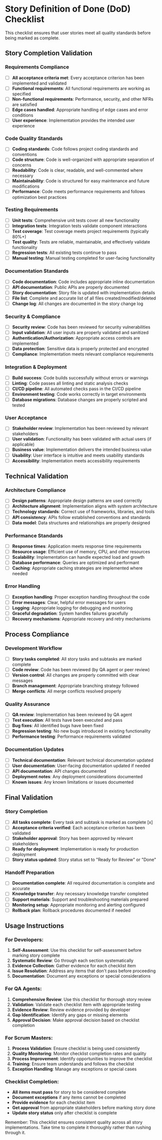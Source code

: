 # Story Definition of Done (DoD) Checklist

This checklist ensures that user stories meet all quality standards before being marked as complete.

## Story Completion Validation

### Requirements Compliance
- [ ] **All acceptance criteria met**: Every acceptance criterion has been implemented and validated
- [ ] **Functional requirements**: All functional requirements are working as specified
- [ ] **Non-functional requirements**: Performance, security, and other NFRs are satisfied
- [ ] **Edge cases handled**: Appropriate handling of edge cases and error conditions
- [ ] **User experience**: Implementation provides the intended user experience

### Code Quality Standards
- [ ] **Coding standards**: Code follows project coding standards and conventions
- [ ] **Code structure**: Code is well-organized with appropriate separation of concerns
- [ ] **Readability**: Code is clear, readable, and well-commented where necessary
- [ ] **Maintainability**: Code is structured for easy maintenance and future modifications
- [ ] **Performance**: Code meets performance requirements and follows optimization best practices

### Testing Requirements
- [ ] **Unit tests**: Comprehensive unit tests cover all new functionality
- [ ] **Integration tests**: Integration tests validate component interactions
- [ ] **Test coverage**: Test coverage meets project requirements (typically 80%+)
- [ ] **Test quality**: Tests are reliable, maintainable, and effectively validate functionality
- [ ] **Regression tests**: All existing tests continue to pass
- [ ] **Manual testing**: Manual testing completed for user-facing functionality

### Documentation Standards
- [ ] **Code documentation**: Code includes appropriate inline documentation
- [ ] **API documentation**: Public APIs are properly documented
- [ ] **Story documentation**: Story file is updated with implementation details
- [ ] **File list**: Complete and accurate list of all files created/modified/deleted
- [ ] **Change log**: All changes are documented in the story change log

### Security & Compliance
- [ ] **Security review**: Code has been reviewed for security vulnerabilities
- [ ] **Input validation**: All user inputs are properly validated and sanitized
- [ ] **Authentication/Authorization**: Appropriate access controls are implemented
- [ ] **Data protection**: Sensitive data is properly protected and encrypted
- [ ] **Compliance**: Implementation meets relevant compliance requirements

### Integration & Deployment
- [ ] **Build success**: Code builds successfully without errors or warnings
- [ ] **Linting**: Code passes all linting and static analysis checks
- [ ] **CI/CD pipeline**: All automated checks pass in the CI/CD pipeline
- [ ] **Environment testing**: Code works correctly in target environments
- [ ] **Database migrations**: Database changes are properly scripted and tested

### User Acceptance
- [ ] **Stakeholder review**: Implementation has been reviewed by relevant stakeholders
- [ ] **User validation**: Functionality has been validated with actual users (if applicable)
- [ ] **Business value**: Implementation delivers the intended business value
- [ ] **Usability**: User interface is intuitive and meets usability standards
- [ ] **Accessibility**: Implementation meets accessibility requirements

## Technical Validation

### Architecture Compliance
- [ ] **Design patterns**: Appropriate design patterns are used correctly
- [ ] **Architecture alignment**: Implementation aligns with system architecture
- [ ] **Technology standards**: Correct use of frameworks, libraries, and tools
- [ ] **API consistency**: APIs follow established conventions and standards
- [ ] **Data model**: Data structures and relationships are properly designed

### Performance Standards
- [ ] **Response times**: Application meets response time requirements
- [ ] **Resource usage**: Efficient use of memory, CPU, and other resources
- [ ] **Scalability**: Implementation can handle expected load and growth
- [ ] **Database performance**: Queries are optimized and performant
- [ ] **Caching**: Appropriate caching strategies are implemented where needed

### Error Handling
- [ ] **Exception handling**: Proper exception handling throughout the code
- [ ] **Error messages**: Clear, helpful error messages for users
- [ ] **Logging**: Appropriate logging for debugging and monitoring
- [ ] **Graceful degradation**: System handles failures gracefully
- [ ] **Recovery mechanisms**: Appropriate recovery and retry mechanisms

## Process Compliance

### Development Workflow
- [ ] **Story tasks completed**: All story tasks and subtasks are marked complete
- [ ] **Code review**: Code has been reviewed (by QA agent or peer review)
- [ ] **Version control**: All changes are properly committed with clear messages
- [ ] **Branch management**: Appropriate branching strategy followed
- [ ] **Merge conflicts**: All merge conflicts resolved properly

### Quality Assurance
- [ ] **QA review**: Implementation has been reviewed by QA agent
- [ ] **Test execution**: All tests have been executed and pass
- [ ] **Bug fixes**: All identified bugs have been fixed
- [ ] **Regression testing**: No new bugs introduced in existing functionality
- [ ] **Performance testing**: Performance requirements validated

### Documentation Updates
- [ ] **Technical documentation**: Relevant technical documentation updated
- [ ] **User documentation**: User-facing documentation updated if needed
- [ ] **API documentation**: API changes documented
- [ ] **Deployment notes**: Any deployment considerations documented
- [ ] **Known issues**: Any known limitations or issues documented

## Final Validation

### Story Completion
- [ ] **All tasks complete**: Every task and subtask is marked as complete [x]
- [ ] **Acceptance criteria verified**: Each acceptance criterion has been validated
- [ ] **Stakeholder approval**: Story has been approved by relevant stakeholders
- [ ] **Ready for deployment**: Implementation is ready for production deployment
- [ ] **Story status updated**: Story status set to "Ready for Review" or "Done"

### Handoff Preparation
- [ ] **Documentation complete**: All required documentation is complete and accurate
- [ ] **Knowledge transfer**: Any necessary knowledge transfer completed
- [ ] **Support materials**: Support and troubleshooting materials prepared
- [ ] **Monitoring setup**: Appropriate monitoring and alerting configured
- [ ] **Rollback plan**: Rollback procedures documented if needed

## Usage Instructions

### For Developers:
1. **Self-Assessment**: Use this checklist for self-assessment before marking story complete
2. **Systematic Review**: Go through each section systematically
3. **Evidence Collection**: Gather evidence for each checklist item
4. **Issue Resolution**: Address any items that don't pass before proceeding
5. **Documentation**: Document any exceptions or special considerations

### For QA Agents:
1. **Comprehensive Review**: Use this checklist for thorough story review
2. **Validation**: Validate each checklist item with appropriate testing
3. **Evidence Review**: Review evidence provided by developer
4. **Gap Identification**: Identify any gaps or missing elements
5. **Approval Decision**: Make approval decision based on checklist completion

### For Scrum Masters:
1. **Process Validation**: Ensure checklist is being used consistently
2. **Quality Monitoring**: Monitor checklist completion rates and quality
3. **Process Improvement**: Identify opportunities to improve the checklist
4. **Training**: Ensure team understands and follows the checklist
5. **Exception Handling**: Manage any exceptions or special cases

### Checklist Completion:
- **All items must pass** for story to be considered complete
- **Document exceptions** if any items cannot be completed
- **Provide evidence** for each checklist item
- **Get approval** from appropriate stakeholders before marking story done
- **Update story status** only after checklist is complete

Remember: This checklist ensures consistent quality across all story implementations. Take time to complete it thoroughly rather than rushing through it.